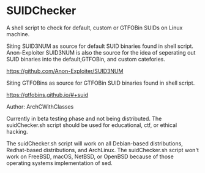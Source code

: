 # SUIDChecker
A shell script to check for default, custom or GTFOBin SUIDs on Linux machine.

Siting SUID3NUM as source for default SUID binaries found in shell script. Anon-Exploiter SUID3NUM is also the source for the idea of seperating out SUID binaries into the default,GTFOBin, and custom catefories. 

https://github.com/Anon-Exploiter/SUID3NUM

Siting GTFOBins as source for GTFOBin SUID binaries found in shell script.

https://gtfobins.github.io/#+suid

Author: ArchCWithClasses

Currently in beta testing phase and not being distributed. The suidChecker.sh script should be used for educational, ctf, or ethical hacking.

The suidChecker.sh script will work on all Debian-based distributions, Redhat-based distributions, and ArchLinux. The suidChecker.sh script won't work on FreeBSD, macOS, NetBSD, or OpenBSD because of those operating systems implementation of sed.  
